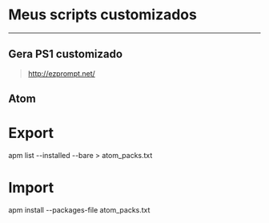 # Meus scripts customizados
---

## Gera PS1 customizado
> http://ezprompt.net/

## Atom

# Export
apm list --installed --bare > atom_packs.txt

# Import
apm install --packages-file atom_packs.txt

